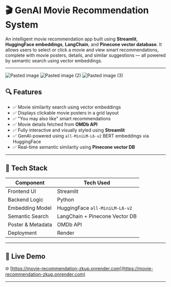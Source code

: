 # 🎬 GenAI Movie Recommendation System

An intelligent movie recommendation app built using **Streamlit**, **HuggingFace embeddings**, **LangChain**, and **Pinecone vector database**. It allows users to select or click a movie and view smart recommendations, complete with movie posters, details, and similar suggestions — all powered by semantic search using vector embeddings.

---
![Pasted image](https://github.com/user-attachments/assets/39812a9d-1190-4a20-8cfa-506ada1f54b1)
![Pasted image (2)](https://github.com/user-attachments/assets/416d6244-956a-445a-a689-b222121eab93)
![Pasted image (3)](https://github.com/user-attachments/assets/00cab339-730c-41ef-8027-6f4a19d1bfc5)

## 🔍 Features

- ✅ Movie similarity search using vector embeddings
- ✅ Displays clickable movie posters in a grid layout
- ✅ "You may also like" smart recommendations
- ✅ Movie details fetched from **OMDb API**
- ✅ Fully interactive and visually styled using **Streamlit**
- ✅ GenAI-powered using `all-MiniLM-L6-v2` BERT embeddings via HuggingFace
- ✅ Real-time semantic similarity using **Pinecone vector DB**

---

## 🧠 Tech Stack

| Component           | Tech Used                              |
|--------------------|-----------------------------------------|
| Frontend UI        | Streamlit                               |
| Backend Logic      | Python                                  |
| Embedding Model    | HuggingFace `all-MiniLM-L6-v2`          |
| Semantic Search    | LangChain + Pinecone Vector DB          |
| Poster & Metadata  | OMDb API                                |
| Deployment         | Render                                   |

---

## 🚀 Live Demo

🌐 [https://movie-recommendation-zkup.onrender.com](https://movie-recommendation-zkup.onrender.com)

---
